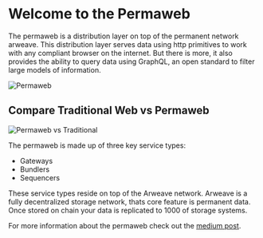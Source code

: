 # Welcome to the Permaweb

The permaweb is a distribution layer on top of the permanent network arweave. This distribution layer serves data using http primitives to work with any compliant browser on the internet. But there is more, it also provides the ability to query data using GraphQL, an open standard to filter large models of information. 

![Permaweb](https://arweave.net/Qqs2pgjXbwL9ilyGT_GhuMduOnvftUlQYUdn8BosjVc)

## Compare Traditional Web vs Permaweb

![Permaweb vs Traditional](https://arweave.net/YjGekj_pwRjqz3GVMhNVTuS8qC1xJRuK_W6eIuqB14Y)

The permaweb is made up of three key service types:

* Gateways
* Bundlers
* Sequencers

These service types reside on top of the Arweave network. Arweave is a fully decentralized storage network, thats core feature is permanent data. Once stored on chain your data is replicated to 1000 of storage systems.

For more information about the permaweb check out the [medium post](https://arweave.medium.com/welcome-to-the-permaweb-ce0e6c73ddfb).

